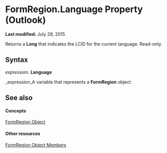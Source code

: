
# FormRegion.Language Property (Outlook)

 **Last modified:** July 28, 2015

Returns a  **Long** that indicates the LCID for the current language. Read-only.

## Syntax

 _expression_. **Language**

 _expression_A variable that represents a  **FormRegion** object.


## See also


#### Concepts


 [FormRegion Object](3a0b83eb-4076-9cb3-86a9-68f9e44df89f.md)
#### Other resources


 [FormRegion Object Members](eb4ff750-2911-8f8d-2ef0-c3f5e7adf4e0.md)
